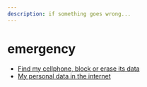 ```yaml
---
description: if something goes wrong...
---
```


# emergency

* [Find my cellphone, block or erase its data](https://findmymobile.samsung.com/#home)
* [My personal data in the internet](http://cleberjorgeamaral.brandyourself.com/)



